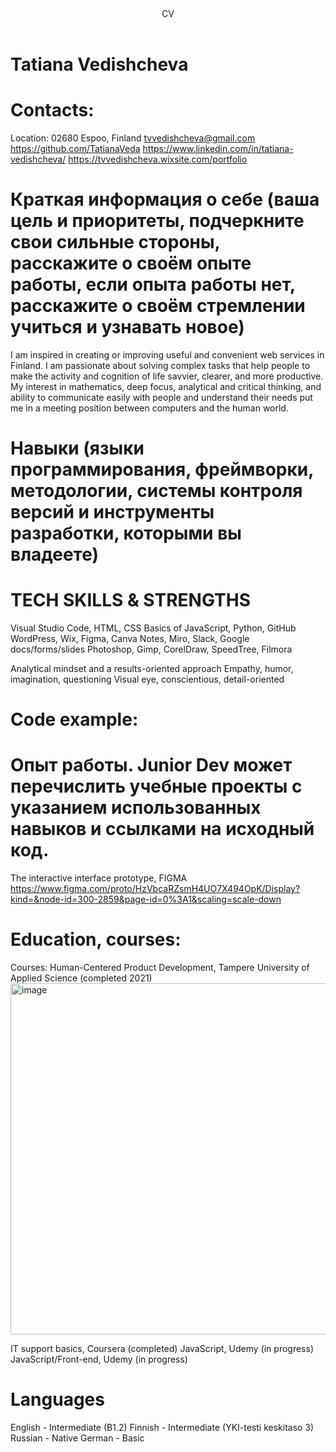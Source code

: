  
<header>CV</header>

# Tatiana Vedishcheva


# Contacts: 
Location: 02680 Espoo, Finland
tvvedishcheva@gmail.com
https://github.com/TatianaVeda
https://www.linkedin.com/in/tatiana-vedishcheva/
https://tvvedishcheva.wixsite.com/portfolio

# Краткая информация о себе (ваша цель и приоритеты, подчеркните свои сильные стороны, расскажите о своём опыте работы, если опыта работы нет, расскажите о своём стремлении учиться и узнавать новое)

I am inspired in creating or improving useful and convenient web 
services in Finland. I am passionate about solving complex tasks that help people to make the 
activity and cognition of life savvier, clearer, and more productive. My interest in mathematics, 
deep focus, analytical and critical thinking, and ability to communicate easily with people and 
understand their needs put me in a meeting position between computers and the human world.

# Навыки (языки программирования, фреймворки, методологии, системы контроля версий и инструменты разработки, которыми вы владеете)

# TECH SKILLS & STRENGTHS
Visual Studio Code, HTML, CSS
Basics of JavaScript, Python, GitHub
WordPress, Wix, Figma, Canva
Notes, Miro, Slack, Google docs/forms/slides
Photoshop, Gimp, CorelDraw, SpeedTree, Filmora

Analytical mindset and a results-oriented approach
Empathy, humor, imagination, questioning
Visual eye, conscientious, detail-oriented

# Code example:


</body>
</html>



# Опыт работы. Junior Dev может перечислить учебные проекты с указанием использованных навыков и ссылками на исходный код.


The interactive interface prototype, FIGMA 
https://www.figma.com/proto/HzVbcaRZsmH4UO7X494OpK/Display?kind=&node-id=300-2859&page-id=0%3A1&scaling=scale-down

# Education, courses:

Courses:
Human-Centered Product Development, Tampere University of Applied Science (completed 2021) 
<img width="562" alt="image" src="https://github.com/TatianaVeda/rsschool-cv/assets/33755571/dd4c0215-10e3-4bfb-a703-6df075348204">

IT support basics, Coursera (completed)
JavaScript,  Udemy (in progress)
JavaScript/Front-end, Udemy (in progress)


# Languages
English - Intermediate (B1.2)
Finnish - Intermediate (YKI-testi keskitaso 3)
Russian - Native
German - Basic


